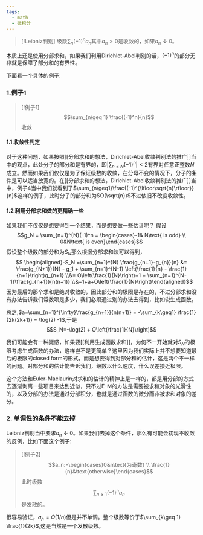 ```yaml
---
tags:
  - math
  - 微积分
---
```



> [!Leibniz判别]
> 级数$\sum_n (-1)^n a_n$其中$a_n>0$是收敛的，如果$a_n \downarrow 0$。

本质上还是使用分部求和，如果我们利用Dirichlet-Abel判别的话，$(-1)^n$的部分无非就是保障了部分和的有界性。

下面看一个具体的例子:

### 1.例子1

> [!例子1]
> $$\sum_{n\geq 1} \frac{(-1)^n}{n}$$收敛

#### 1.1 收敛性判定
对于这种问题，如果按照[[分部求和的想法，Dirichlet-Abel收敛判别法的推广]]当中的观点，此处分子的部分和是有界的，即$|\sum_{n\leq N}(-1)^n| < 2$有界对任意正整数$N$成立。然而如果我们仅仅是为了保证级数的收敛，在分母不变的情况下，分子的条件是可以适当放宽的。在[[分部求和的想法，Dirichlet-Abel收敛判别法的推广]]当中，例子4当中我们就看到了$\sum_{n\geq1}\frac{(-1)^{\lfloor\sqrt{n}\rfloor}}{n}$这样的例子，此时分子的部分和为$O(\sqrt{n})$不过依旧不改变收敛性。


#### 1.2 利用分部求和做的更精确一些
如果我们不仅仅是想要得到一个结果，而是想要做一些估计呢？
假设$$g_N = \sum_{n=1}^{N}(-1)^n = \begin{cases}-1& N\text{ is odd} \\ 0&N\text{ is even}\end{cases}$$
假设整个级数的部分和为$S_N$那么根据分部求和法可以得到，
$$ \begin{aligned}-S_N =\sum_{n=1}^{N} \frac{g_{n+1}-g_{n}}{n} &= \frac{g_{N+1}}{N} - g_1 + \sum_{n=1}^{N-1} \left(\frac{1}{n} - \frac{1}{n+1}\right)g_{n+1} \\&= O\left(\frac{1}{N}\right)+1 + \sum_{n=1}^{N-1}\frac{g_{n+1}}{n(n+1)} \\&=1+a+O\left(\frac{1}{N}\right)\end{aligned}$$
因为最后的那个求和是绝对收敛的，因此部分和的极限是存在的，不过分部求和没有办法告诉我们常数项是多少，我们必须通过别的办法去得到，比如说生成函数。

总之,$a=\sum_{n=1}^{\infty}\frac{g_{n+1}}{n(n+1)} = -\sum_{k\geq1} \frac{1}{2k(2k+1)} = \log(2) -1$,于是
$$S_N=-\log(2) + O\left(\frac{1}{N}\right)$$

我们可能会有一种疑惑，如果要[[利用生成函数求和]]，为何不一开始就对$S_N$的极限考虑生成函数的办法，这样岂不是更简单？这里因为我们实际上并不想要知道最后的极限的closed form的形式，而是想要得到对部分和的估计，这是两个不一样的问题。对部分和的估计能告诉我们，级数以什么速度，什么误差接近极限。

这个方法和Euler-Maclaurin对求和的估计的精神上是一样的，都是用分部的方式去逐渐剥离一些项目来达到近似，只不过E-M的方法是需要被求和对象的光滑性的，以及分部的办法是通过分部积分，也就是通过函数的微分而非被求和对象的差分。


### 2. 单调性的条件不能去掉

Leibniz判别当中要求$a_n \downarrow 0$。如果我们去掉这个条件，那么有可能会初现不收敛的反例，比如下面这个例子:

> [!例子2]
> $$a_n:=\begin{cases}0&n\text{为奇数} \\ \frac{1}{n}&\text{otherwise}\end{cases}$$
> 此时级数$$\sum_{n\geq 1}(-1)^n a_n$$是发散的。

很容易验证，$a_n=O(1/n)$但是并不单调。整个级数等价于$\sum_{k\geq 1} \frac{1}{2k}$,这是当然是一个发散级数。